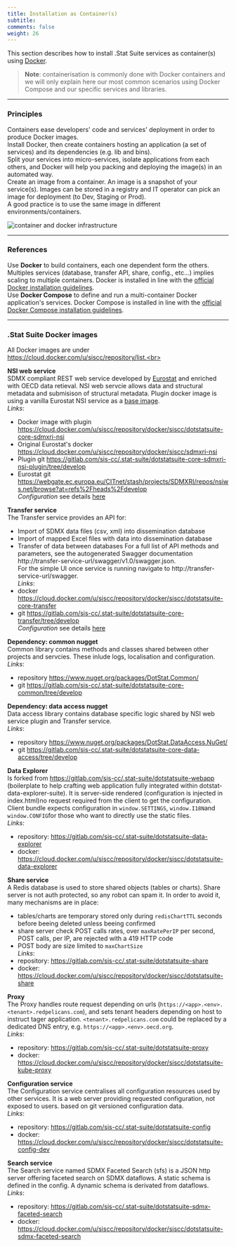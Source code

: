 ```yaml
---
title: Installation as Container(s)
subtitle: 
comments: false
weight: 26
---
```


This section describes how to install .Stat Suite services as container(s) using [Docker](https://www.docker.com/).<br>

> **Note**: containerisation is commonly done with Docker containers and we will only explain here our most common scenarios using Docker Compose and our specific services and libraries.

---

### Principles

Containers ease developers' code and services' deployment in order to produce Docker images.<br>
Install Docker, then create containers hosting an application (a set of services) and its dependencies (e.g. lib and bins).<br>
Split your services into micro-services, isolate applications from each others, and Docker will help you packing and deploying the image(s) in an automated way.<br>
Create an image from a container. An image is a snapshot of your service(s). Images can be stored in a registry and IT operator can pick an image for deployment (to Dev, Staging or Prod).<br>
A good practice is to use the same image in different environments/containers.<br>

![container and docker infrastructure](/images/container-docker-infrastructure.png)

---

### References

Use **Docker** to build containers, each one dependent form the others. Multiples services (database, transfer API, share, config., etc...) implies scaling to multiple containers. Docker is installed in line with the [official Docker installation guidelines](https://docs.docker.com/install/overview/).<br>
Use **Docker Compose** to define and run a multi-container Docker application's services. Docker Compose is installed in line with the [official Docker Compose installation guidelines](https://docs.docker.com/compose/install/).<br>

---

### .Stat Suite Docker images

All Docker images are under https://cloud.docker.com/u/siscc/repository/list.<br>

**NSI web service**<br>
SDMX compliant REST web service developed by [Eurostat](https://webgate.ec.europa.eu/CITnet/stash/projects/SDMXRI/repos/nsiws.net/browse/README.md?at=refs%2Fheads%2Fdevelop) and enriched with OECD data retieval. NSI web servcie allows data and structural metadata and submisison of structural metadata. Plugin docker image is using a vanilla Eurostat NSI service as a [base image](https://cloud.docker.com/u/siscc/repository/docker/siscc/sdmxri-nsi).<br>
*Links*:<br>
- Docker image with plugin https://cloud.docker.com/u/siscc/repository/docker/siscc/dotstatsuite-core-sdmxri-nsi<br>
- Original Eurostat's docker https://cloud.docker.com/u/siscc/repository/docker/siscc/sdmxri-nsi<br>
- Plugin git https://gitlab.com/sis-cc/.stat-suite/dotstatsuite-core-sdmxri-nsi-plugin/tree/develop<br>
- Eurostat git https://webgate.ec.europa.eu/CITnet/stash/projects/SDMXRI/repos/nsiws.net/browse?at=refs%2Fheads%2Fdevelop<br>
*Configuration* see details [here](https://gitlab.com/snippets/1851148#configuration)

**Transfer service**<br>
The Transfer service provides an API for:<br>
- Import of SDMX data files (csv, xml) into dissemination database<br>
- Import of mapped Excel files with data into dissemination database<br>
- Transfer of data between databases
For a full list of API methods and parameters, see the autogenerated Swagger documentation http://transfer-service-url/swagger/v1.0/swagger.json.<br>
For the simple UI once service is running navigate to http://transfer-service-url/swagger.<br>
*Links*:<br>
- docker https://cloud.docker.com/u/siscc/repository/docker/siscc/dotstatsuite-core-transfer<br>
- git https://gitlab.com/sis-cc/.stat-suite/dotstatsuite-core-transfer/tree/develop<br>
*Configuration* see details [here](https://gitlab.com/snippets/1851148#configuration-1)

**Dependency: common nugget**<br>
Common library contains methods and classes shared between other projects and servcies. These inlude logs, localisation and configuration.<br>
*Links*:<br>
- repository https://www.nuget.org/packages/DotStat.Common/<br>
- git https://gitlab.com/sis-cc/.stat-suite/dotstatsuite-core-common/tree/develop

**Dependency: data access nugget**<br>
Data access library contains database specific logic shared by NSI web service plugin and Transfer service.<br>
*Links*:<br>
- repository https://www.nuget.org/packages/DotStat.DataAccess.NuGet/<br>
- git https://gitlab.com/sis-cc/.stat-suite/dotstatsuite-core-data-access/tree/develop

**Data Explorer**<br>
Is forked from https://gitlab.com/sis-cc/.stat-suite/dotstatsuite-webapp (boilerplate to help crafting web application fully integrated within dotstat-data-explorer-suite). It is server-side rendered (configuration is injected in index.html)no request required from the client to get the configuration. Client bundle expects configuration in `window.SETTINGS`, `window.I18N`and `window.CONFIG`for those who want to directly use the static files.<br>
*Links*:<br>
- repository: https://gitlab.com/sis-cc/.stat-suite/dotstatsuite-data-explorer<br>
- docker: https://cloud.docker.com/u/siscc/repository/docker/siscc/dotstatsuite-data-explorer

**Share service**<br>
A Redis database is used to store shared objects (tables or charts). Share server is not auth protected, so any robot can spam it. In order to avoid it, many mechanisms are in place:<br>
- tables/charts are temporary stored only during `redisChartTTL` seconds before beeing deleted unless beeing confirmed<br>
- share server check POST calls rates, over `maxRatePerIP` per second, POST calls, per IP, are rejected with a 419 HTTP code<br>
- POST body are size limited to `maxChartSize` <br>
*Links*:<br>
- repository: https://gitlab.com/sis-cc/.stat-suite/dotstatsuite-share<br>
- docker: https://cloud.docker.com/u/siscc/repository/docker/siscc/dotstatsuite-share

**Proxy**<br>
The Proxy handles route request depending on urls (`https://<app>.<env>.<tenant>.redpelicans.com`), and sets tenant headers depending on host to instruct tager application. `<tenant>.redpelicans.com` could be replaced by a dedicated DNS entry, e.g. `https://<app>.<env>.oecd.org`.<br>
*Links*:<br>
- repository: https://gitlab.com/sis-cc/.stat-suite/dotstatsuite-proxy<br>
- docker: https://cloud.docker.com/u/siscc/repository/docker/siscc/dotstatsuite-kube-proxy

**Configuration service**<br>
The Configuration service centralises all configuration resources used by other services. It is a web server providing requested configuration, not exposed to users. based on git versioned configuration data.<br>
*Links*:<br>
- repository: https://gitlab.com/sis-cc/.stat-suite/dotstatsuite-config<br>
- docker: https://cloud.docker.com/u/siscc/repository/docker/siscc/dotstatsuite-config-dev

**Search service**<br>
The Search service named SDMX Faceted Search (sfs) is a JSON http server offering faceted search on SDMX dataflows. A static schema is defined in the config. A dynamic schema is derivated from dataflows.<br>
*Links*:<br>
- repository: https://gitlab.com/sis-cc/.stat-suite/dotstatsuite-sdmx-faceted-search<br>
- docker: https://cloud.docker.com/u/siscc/repository/docker/siscc/dotstatsuite-sdmx-faceted-search